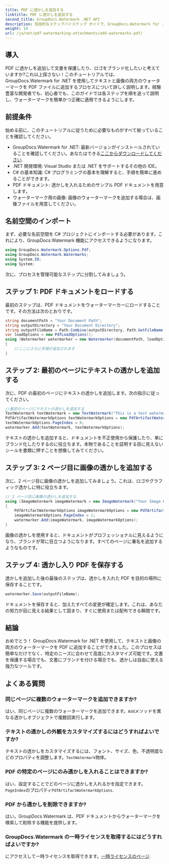 ```yaml
---
title: PDF に透かしを追加する
linktitle: PDF に透かしを追加する
second_title: GroupDocs.Watermark .NET API
description: 包括的なステップバイステップ ガイドで、GroupDocs.Watermark for .NET を使用して PDF にテキストと画像の透かしを追加する方法を学びます。
weight: 14
url: /ja/net/pdf-watermarking-attachments/add-watermarks-pdf/
---
```

## 導入
PDF に透かしを追加して文書を保護したり、ロゴをブランド化したいと考えていますか?これ以上探さない！このチュートリアルでは、GroupDocs.Watermark for .NET を使用してテキストと画像の両方のウォーターマークを PDF ファイルに追加するプロセスについて詳しく説明します。経験豊富な開発者でも、初心者でも、このガイドでは各ステップを順を追って説明し、ウォーターマークを簡単かつ正確に適用できるようにします。
## 前提条件
始める前に、このチュートリアルに従うために必要なものがすべて揃っていることを確認してください。
-  GroupDocs.Watermark for .NET: 最新バージョンがインストールされていることを確認してください。あなたはできる[ここからダウンロードしてください](https://releases.groupdocs.com/Watermark/net/).
- .NET 開発環境: Visual Studio または .NET をサポートするその他の IDE。
- C# の基本知識: C# プログラミングの基本を理解すると、手順を簡単に進めることができます。
- PDF ドキュメント: 透かしを入れるためのサンプル PDF ドキュメントを用意します。
- ウォーターマーク用の画像: 画像のウォーターマークを追加する場合は、画像ファイルを用意してください。
## 名前空間のインポート
まず、必要な名前空間を C# プロジェクトにインポートする必要があります。これにより、GroupDocs.Watermark 機能にアクセスできるようになります。
```csharp
using GroupDocs.Watermark.Options.Pdf;
using GroupDocs.Watermark.Watermarks;
using System.IO;
using System;
```
次に、プロセスを管理可能なステップに分割してみましょう。
## ステップ 1: PDF ドキュメントをロードする
最初のステップは、PDF ドキュメントをウォーターマーカーにロードすることです。その方法は次のとおりです。
```csharp
string documentPath = "Your Document Path";
string outputDirectory = "Your Document Directory";
string outputFileName = Path.Combine(outputDirectory, Path.GetFileName(documentPath));
var loadOptions = new PdfLoadOptions();
using (Watermarker watermarker = new Watermarker(documentPath, loadOptions))
{
    //ここにさらに手順が追加されます
}
```
## ステップ 2: 最初のページにテキストの透かしを追加する
次に、PDF の最初のページにテキストの透かしを追加します。次の指示に従ってください。
```csharp
//最初のページにテキストの透かしを追加する
TextWatermark textWatermark = new TextWatermark("This is a test watermark", new Font("Arial", 8));
PdfArtifactWatermarkOptions textWatermarkOptions = new PdfArtifactWatermarkOptions();
textWatermarkOptions.PageIndex = 0;
watermarker.Add(textWatermark, textWatermarkOptions);
```

テキストの透かしを追加すると、ドキュメントを不正使用から保護したり、単にブランド化したりするのに役立ちます。本物であることを証明する目に見えないシールを書類に押すことを想像してみてください。
## ステップ 3: 2 ページ目に画像の透かしを追加する
次に、2 ページ目に画像の透かしを追加してみましょう。これは、ロゴやグラフィック透かしに特に役立ちます。
```csharp
// 2 ページ目に画像の透かしを追加する
using (ImageWatermark imageWatermark = new ImageWatermark("Your Image Path"))
{
    PdfArtifactWatermarkOptions imageWatermarkOptions = new PdfArtifactWatermarkOptions();
    imageWatermarkOptions.PageIndex = 1;
    watermarker.Add(imageWatermark, imageWatermarkOptions);
}
```

画像の透かしを使用すると、ドキュメントがプロフェッショナルに見えるようになり、ブランドが常に目立つようになります。すべてのページに署名を追加するようなものです。
## ステップ 4: 透かし入り PDF を保存する
透かしを追加した後の最後のステップは、透かしを入れた PDF を目的の場所に保存することです。
```csharp
watermarker.Save(outputFileName);
```
ドキュメントを保存すると、加えたすべての変更が確定します。これは、あなたの努力が目に見える結果として固まり、すぐに使用または配布できる瞬間です。
## 結論
おめでとう！ GroupDocs.Watermark for .NET を使用して、テキストと画像の両方のウォーターマークを PDF に追加することができました。このプロセスは簡単なだけでなく、特定のニーズに合わせて高度にカスタマイズ可能です。文書を保護する場合でも、文書にブランドを付ける場合でも、透かしは自由に使える強力なツールです。
## よくある質問
### 同じページに複数のウォーターマークを追加できますか?
はい、同じページに複数のウォーターマークを追加できます。`Add`メソッドを異なる透かしオブジェクトで複数回実行します。
### テキストの透かしの外観をカスタマイズするにはどうすればよいですか?
テキストの透かしをカスタマイズするには、フォント、サイズ、色、不透明度などのプロパティを調整します。`TextWatermark`物体。
### PDF の特定のページにのみ透かしを入れることはできますか?
はい、設定することでどのページに透かしを入れるかを指定できます。`PageIndex`のプロパティ`PdfArtifactWatermarkOptions`.
### PDF から透かしを削除できますか?
はい。GroupDocs.Watermark は、PDF ドキュメントからウォーターマークを検索して削除する機能を提供します。
### GroupDocs.Watermark の一時ライセンスを取得するにはどうすればよいですか?
にアクセスして一時ライセンスを取得できます。[一時ライセンスのページ](https://purchase.groupdocs.com/temporary-license/).